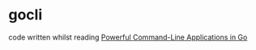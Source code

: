 # gocli

code written whilst reading [Powerful Command-Line Applications in Go](https://pragprog.com/titles/rggo/powerful-command-line-applications-in-go/)

